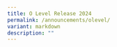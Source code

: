 ```yaml
---
title: O Level Release 2024
permalink: /announcements/olevel/
variant: markdown
description: ""
---
```

